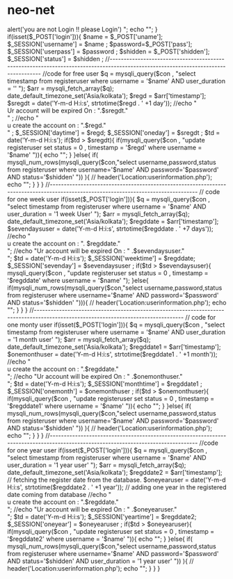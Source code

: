 # neo-net

<?php

session_start();
error_reporting(0);
include_once('dbcon.php');

$query = mysqli_query($con , "select * from registeruser");
$res = mysqli_fetch_array($query);
$userid = $res['id'];
$_SESSION['userid'] = $userid ;

// distroying session to stop user to access pages with out login

$user = $_GET['user'];
if(isset($user)){
  session_destroy();
  unset($_SESSION['username']); 
     echo "<script> alert('you  are not Login !! please Login') </script>";
     echo "<script>window.location = 'login.php '</script>";
   }

if(isset($_POST['login'])){

    $name = $_POST['uname'];
    $_SESSION['username'] = $name ;
    $password=$_POST['pass'];
    $_SESSION['userpass'] = $password ;
    $shidden  = $_POST['shidden'];
    $_SESSION['status'] = $shidden ;

//-----------------------------------------------------------------------------------------------------------------------------------

//code for free user

    $q = mysqli_query($con , "select timestamp from registeruser where username = '$name' AND user_duration = '' ");
    $arr = mysqli_fetch_array($q);
    date_default_timezone_set('Asia/kolkata');
    $regd = $arr['timestamp'];
    $sregdt = date('Y-m-d H:i:s', strtotime($regd . ' +1 day'));
    //echo "<br/> Ur account will be expired On : ".$sregdt." </br>" ;
    //echo "<br/> u create the account on : ".$regd." </br>" ;

     $_SESSION['daytime'] = $regd;
     $_SESSION['oneday'] = $sregdt ;

    $td = date('Y-m-d H:i:s');
      
         if($td > $sregdt){  
              if(mysqli_query($con , "update registeruser set status = 0 , timestamp = '$regd'  where username = '$name' ")){
                echo "<script> alert(<span style=color:red>+'Your Trial Of One Day For Our Service Is Completed !! Your account is                              deactivated'+</span>); </script>";
                     }
           }else{
                 if( mysqli_num_rows(mysqli_query($con,"select username,password,status from registeruser where username='$name' AND                            password='$password' AND status='$shidden' ")) ){
                      //  header('Location:userinformation.php');
                          echo "<script>window.location = 'userinformation.php '</script>";
                    }
               }
     }

//-----------------------------------------------------------------------------------------------------------------------------------

// code for one week user 

if(isset($_POST['login'])){           
      
$q = mysqli_query($con , "select timestamp from registeruser where username = '$name' AND user_duration = '1 week User' ");
$arr = mysqli_fetch_array($q);
date_default_timezone_set('Asia/kolkata');
$regddate = $arr['timestamp'];
$sevendaysuser = date('Y-m-d H:i:s', strtotime($regddate . ' +7 days'));
//echo  "<br/> u create the account on : ". $regddate."</br>";
//echo "Ur account will be expired On : " .$sevendaysuser."</br>";
 $td = date('Y-m-d H:i:s'); 

     $_SESSION['weektime'] = $regddate;
     $_SESSION['sevenday'] = $sevendaysuser ; 
              
              if($td > $sevendaysuser){  
                mysqli_query($con , "update registeruser set status = 0 , timestamp = '$regddate' where username = '$name'  ");
              }else{
                if(mysqli_num_rows(mysqli_query($con,"select username,password,status from registeruser where username='$name' AND                           password='$password' AND status='$shidden' "))){
                   // header('Location:userinformation.php');
                   echo "<script>window.location = 'userinformation.php '</script>";
                }
               }

        }
        
  //-----------------------------------------------------------------------------------------------------------------------------------


// code for one monty user

if(isset($_POST['login'])){

$q = mysqli_query($con , "select timestamp from registeruser where username = '$name' AND user_duration = '1 month user' ");
$arr = mysqli_fetch_array($q);
date_default_timezone_set('Asia/kolkata');
$regddate1 = $arr['timestamp'];
$onemonthuser = date('Y-m-d H:i:s', strtotime($regddate1 . ' +1 month'));
//echo "<br/> u create the account on : ".$regddate."</br>";
//echo "Ur account will be expired On : " .$onemonthuser."</br>";
 $td = date('Y-m-d H:i:s');  

     $_SESSION['monthtime'] = $regddate1 ;
     $_SESSION['onemonth'] = $onemonthuser ;
              
              if($td > $onemonthuser){  
                  if(mysqli_query($con , "update registeruser set status = 0 , timestamp = '$regddate1' where username = '$name' ")){
                    echo "<script> alert('Your account is deactivated'); </script>";
                         }
                    }else{
                       if( mysqli_num_rows(mysqli_query($con,"select username,password,status from registeruser where username='$name'                               AND password='$password' AND status='$shidden' ")) ){
                           // header('Location:userinformation.php');
                             echo "<script>window.location = 'userinformation.php '</script>";
                        }
               }
    }
    
//-----------------------------------------------------------------------------------------------------------------------------------
    

//code for one year user

if(isset($_POST['login'])){
$q = mysqli_query($con , "select timestamp from registeruser where username = '$name' AND user_duration = '1 year user' ");
$arr = mysqli_fetch_array($q);
date_default_timezone_set('Asia/kolkata');
$regddate2 = $arr['timestamp'];   // fetching the register date from the database.
$oneyearuser = date('Y-m-d H:i:s', strtotime($regddate2 . ' +1 year')); // adding one year in the registered date coming from database
//echo "<br/> u create the account on : ".$regddate."</br>";
//echo "Ur account will be expired On : " .$oneyearuser."</br>";
 $td = date('Y-m-d H:i:s'); 
 
 $_SESSION['yeartime'] = $regddate2;
 $_SESSION['oneyear'] = $oneyearuser ; 
              
              if($td > $oneyearuser){  
                  if(mysqli_query($con , "update registeruser set status = 0 , timestamp = '$regddate2' where username = '$name' ")){
                    echo "<script> alert('Your account is deactivated'); </script>";
                         }
                    }else{
                       if( mysqli_num_rows(mysqli_query($con,"select username,password,status from registeruser where username='$name'                                AND password='$password' AND status='$shidden' AND user_duration = '1 year user' ")) ){
                          //  header('Location:userinformation.php');
                             echo "<script>window.location = 'userinformation.php '</script>";
                        }
               }
}
